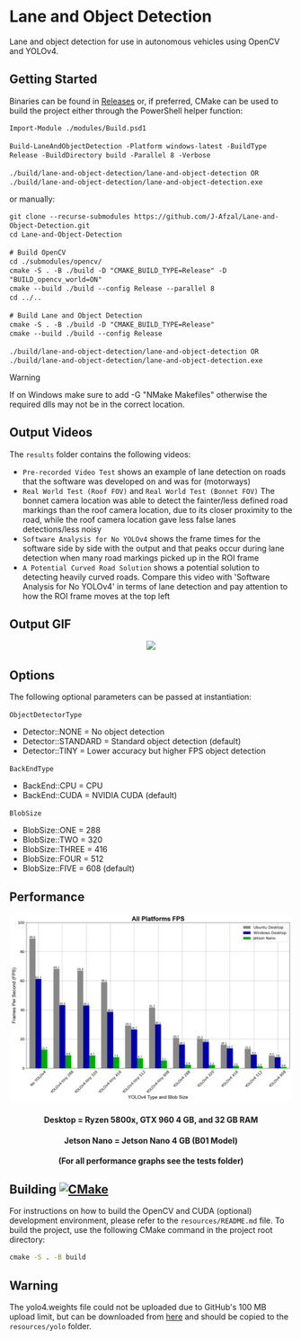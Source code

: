 # Lane and Object Detection

Lane and object detection for use in autonomous vehicles using OpenCV and YOLOv4.

## Getting Started

Binaries can be found in [Releases](https://github.com/J-Afzal/Lane-and-Object-Detection/releases) or, if preferred, CMake can
be used to build the project either through the PowerShell helper function:

```text
Import-Module ./modules/Build.psd1

Build-LaneAndObjectDetection -Platform windows-latest -BuildType Release -BuildDirectory build -Parallel 8 -Verbose

./build/lane-and-object-detection/lane-and-object-detection OR ./build/lane-and-object-detection/lane-and-object-detection.exe
```

or manually:

```text
git clone --recurse-submodules https://github.com/J-Afzal/Lane-and-Object-Detection.git
cd Lane-and-Object-Detection

# Build OpenCV
cd ./submodules/opencv/
cmake -S . -B ./build -D "CMAKE_BUILD_TYPE=Release" -D "BUILD_opencv_world=ON"
cmake --build ./build --config Release --parallel 8
cd ../..

# Build Lane and Object Detection
cmake -S . -B ./build -D "CMAKE_BUILD_TYPE=Release"
cmake --build ./build --config Release

./build/lane-and-object-detection/lane-and-object-detection OR ./build/lane-and-object-detection/lane-and-object-detection.exe
```

> [!WARNING]
> If on Windows make sure to add -G "NMake Makefiles" otherwise the required dlls may not be in the correct location.

## Output Videos

The `results` folder contains the following videos:

* `Pre-recorded Video Test` shows an example of lane detection on roads that the software was developed on and was for (motorways)
* `Real World Test (Roof FOV)` and `Real World Test (Bonnet FOV)` The bonnet camera location was able to detect the fainter/less defined road markings than the roof camera location, due to its closer proximity to the road, while the roof camera location gave less false lanes detections/less noisy
* `Software Analysis for No YOLOv4` shows the frame times for the software side by side with the output and that peaks occur during lane detection when many road markings picked up in the ROI frame
* `A Potential Curved Road Solution` shows a potential solution to detecting heavily curved roads. Compare this video with 'Software Analysis for No YOLOv4' in terms of lane detection and pay attention to how the ROI frame moves at the top left

## Output GIF

<p align="center"> <img src="screenshots/output.gif" width=1000> </p>

## Options

The following optional parameters can be passed at instantiation:

`ObjectDetectorType`
* Detector::NONE = No object detection
* Detector::STANDARD = Standard object detection (default)
* Detector::TINY = Lower accuracy but higher FPS object detection

`BackEndType`
* BackEnd::CPU = CPU
* BackEnd::CUDA = NVIDIA CUDA (default)

`BlobSize`
* BlobSize::ONE = 288
* BlobSize::TWO = 320
* BlobSize::THREE = 416
* BlobSize::FOUR = 512
* BlobSize::FIVE = 608 (default)

## Performance

<p align="center"> <img src="tests/graphs/fps_all.png"> </p>
<h4 align="center"> Desktop = Ryzen 5800x, GTX 960 4 GB, and 32 GB RAM </h4>
<h4 align="center"> Jetson Nano = Jetson Nano 4 GB (B01 Model) </h4>
<h4 align="center"> (For all performance graphs see the tests folder) </h4>

## Building [![CMake](https://github.com/J-Afzal/Lane-and-Object-Detection/workflows/CMake/badge.svg)](https://github.com/J-Afzal/Lane-and-Object-Detection/actions/workflows/cmake.yml)

For instructions on how to build the OpenCV and CUDA (optional) development environment, please refer to the `resources/README.md` file. To build the project, use the following CMake command in the project root directory:

``` cmd
cmake -S . -B build
```

## Warning

The yolo4.weights file could not be uploaded due to GitHub's 100 MB upload limit, but can be downloaded from [here](https://github.com/AlexeyAB/darknet/releases/download/darknet_yolo_v3_optimal/yolov4.weights) and should be copied to the `resources/yolo` folder.

<!--

TODO

1. Add CI and CD workflows (with debug output)

    default values for non mandatory params
    change path to literalPath
    add cpp linter deps to install linting deps and make bash stuff in to dependency scripts that can be called (or shared function name?)
    update linters and merge to main and pull down in other projects and push up and test prs

    - uses: ilammy/msvc-dev-cmd@v1 # TODO: is this needed? Linked to the NMake Makefiles if

2. Fix clang linting issues
    cpp core guidelines-special-member-functions for Terminal Games (mainmenu and game)

3. Clean up C++ lane detection code and supplementary code (ignore object detection)
   Add default CLI support to pass required paths (and add to readme)
   clean up comments
   Add doxygen docs page to readme
   clean up rest of readme

x. Clean up C++ object detection code

x. Upgrade to newer YOLO

x. Clean up performance test code (replace with C++) or delete

x. Implement C GUI window to encapsulate main code and performance test code?

x. Test with CUDA

-->
